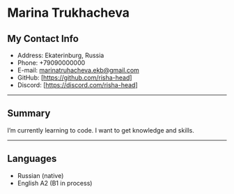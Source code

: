 # Marina Trukhacheva
## My Contact Info
* Address: Ekaterinburg, Russia
* Phone: +79090000000
* E-mail: marinatruhacheva.ekb@gmail.com 
* GitHub: [https://github.com/risha-head]
* Discord: [https://discord.com/risha-head]
**************************************
## Summary
I’m currently learning to code. I want to get knowledge and skills.
**************************************
## Languages
* Russian (native)
* English A2 (B1 in process)